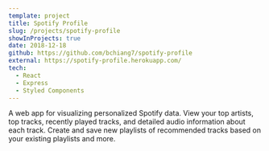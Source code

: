 ```yaml
---
template: project
title: Spotify Profile
slug: /projects/spotify-profile
showInProjects: true
date: 2018-12-18
github: https://github.com/bchiang7/spotify-profile
external: https://spotify-profile.herokuapp.com/
tech:
  - React
  - Express
  - Styled Components
---
```


A web app for visualizing personalized Spotify data. View your top artists, top tracks, recently played tracks, and detailed audio information about each track. Create and save new playlists of recommended tracks based on your existing playlists and more.
